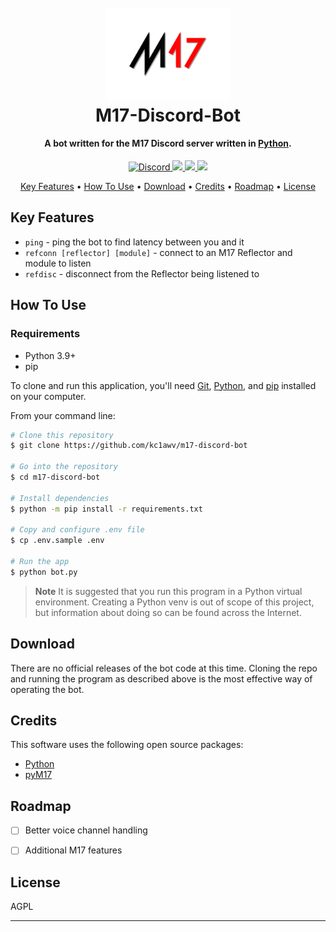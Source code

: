 <h1 align="center">
  <br>
  <a href="https://m17project.org"><img src="m17glow.png" alt="M17 Project" width="200"></a>
  <br>
  M17-Discord-Bot
  <br>
</h1>

<h4 align="center">A bot written for the M17 Discord server written in <a href="https://www.python.org/" target="_blank">Python</a>.</h4>

<p align="center">
  <a href="https://discord.gg/G8zGphypf6">
    <img src="https://img.shields.io/discord/771492414120656907"
         alt="Discord">
  </a>
  <a href="https://github.com/kc1awv/m17-discord-bot/issues">
    <img src="https://img.shields.io/github/issues/kc1awv/m17-discord-bot">
  </a>
  <a href="https://github.com/kc1awv/m17-discord-bot/pulls">
      <img src="https://img.shields.io/github/issues-pr/kc1awv/m17-discord-bot">
  </a>
  <a href="https://github.com/kc1awv/m17-discord-bot/blob/main/LICENSE">
    <img src="https://img.shields.io/github/license/kc1awv/m17-discord-bot">
  </a>
</p>

<p align="center">
  <a href="#key-features">Key Features</a> •
  <a href="#how-to-use">How To Use</a> •
  <a href="#download">Download</a> •
  <a href="#credits">Credits</a> •
  <a href="#roadmap">Roadmap</a> •
  <a href="#license">License</a>
</p>

<!-- ![screenshot]() -->

## Key Features

* `ping` - ping the bot to find latency between you and it
* `refconn [reflector] [module]` - connect to an M17 Reflector and module to listen
* `refdisc` - disconnect from the Reflector being listened to

## How To Use

### Requirements

* Python 3.9+
* pip

To clone and run this application, you'll need [Git](https://git-scm.com), [Python](https://www.python.org/), and [pip](https://pypi.org/project/pip/) installed on your computer. 

From your command line:

```bash
# Clone this repository
$ git clone https://github.com/kc1awv/m17-discord-bot

# Go into the repository
$ cd m17-discord-bot

# Install dependencies
$ python -m pip install -r requirements.txt

# Copy and configure .env file
$ cp .env.sample .env

# Run the app
$ python bot.py
```

> **Note**
> It is suggested that you run this program in a Python virtual environment.
> Creating a Python venv is out of scope of this project, but information about
> doing so can be found across the Internet.

## Download

There are no official releases of the bot code at this time. Cloning the repo 
and running the program as described above is the most effective way of 
operating the bot.

## Credits

This software uses the following open source packages:

- [Python](https://python.org)
- [pyM17](https://pypi.org/project/m17/)

## Roadmap

- [ ] Better voice channel handling
- [ ] Additional M17 features


## License

AGPL

---
